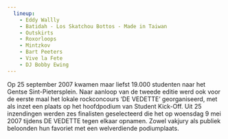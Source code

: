 ```yaml
---
  lineup:
    - Eddy Wallly
    - Batidah - Los Skatchou Bottos - Made in Taiwan
    - Outskirts
    - Roxorloops
    - Mintzkov
    - Bart Peeters
    - Vive la Fete
    - DJ Bobby Ewing
---
```


Op 25 september 2007 kwamen maar liefst 19.000 studenten naar het Gentse Sint-Pietersplein. Naar aanloop van de tweede editie werd ook voor de eerste maal het lokale rockconcours ‘DE VEDETTE’ georganiseerd, met als inzet een plaats op het hoofdpodium van Student Kick-Off. Uit 25 inzendingen werden zes finalisten geselecteerd die het op woensdag 9 mei 2007 tijdens DE VEDETTE tegen elkaar opnamen. Zowel vakjury als publiek beloonden hun favoriet met een welverdiende podiumplaats.
